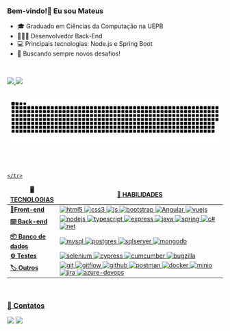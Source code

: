 ### Bem-vindo!👋 Eu sou Mateus


- 🎓 Graduado em Ciências da Computação na UEPB
- 👨🏽‍💻 Desenvolvedor Back-End
- 💻 Principais tecnologias: Node.js e Spring Boot
- 💭 Buscando sempre novos desafios!

##
<br>

 <div>
  <a href="https://github.com/mateus-ssouza">
  <img height="180em" src="https://github-readme-stats.vercel.app/api?username=mateus-ssouza&show_icons=true&theme=highcontrast&include_all_commits=true"/>
  <img height="180em" src="https://github-readme-stats.vercel.app/api/top-langs/?username=mateus-ssouza&layout=compact&langs_count=7&theme=highcontrast"/>
</div>
   
##
 
![Snake animation](https://github.com/mateus-ssouza/mateus-ssouza/blob/output/github-contribution-grid-snake.svg)

##

<br>

<table>
  <thead align="center">
    <tr>
      	<td><b>🖥 TECNOLOGIAS</b></td>
	<td><b>🌟 HABILIDADES</b></td>
    </tr>
  </thead>
  <tbody>
    <tr>
	    <td> <b>📱Front-end</b></td>
	    <td>
		    <img alt="html5" src="https://img.shields.io/badge/-HTML5-E34F26?style=flat-square&logo=html5&logoColor=white" />
		    <img alt="css3" src="https://img.shields.io/badge/CSS-239120?&style=flat-square&logo=css3&logoColor=white" />
		    <img alt="js" src="https://img.shields.io/badge/JavaScript-F7DF1E?style=flat-square&logo=javascript&logoColor=black" />
		    <img alt="bootstrap" src="https://img.shields.io/badge/Bootstrap-563D7C?style=flat-square&logo=bootstrap&logoColor=white" /> 
		    <img alt="Angular" src="https://img.shields.io/badge/Angular-DD0031?style=flat-square&logo=angular&logoColor=white" />
		    <img alt="vuejs" src="https://img.shields.io/badge/Vue.js-4FC08D?style=flat-square&logo=vue.js&logoColor=white" />
	    </td>
    </tr>
    <tr>
	   <td> <b>⌨️ Back-end</b></td>
	     <td width="600px">
		     <img alt="nodejs" src="https://img.shields.io/badge/Node.js-339933?style=flat-square&logo=node.js&logoColor=white" />
		     <img alt="typescript" src="https://img.shields.io/badge/TypeScript-3178C6?style=flat-square&logo=typescript&logoColor=white" />
		     <img alt="express" src="https://img.shields.io/badge/Express-000000?style=flat-square&logo=express&logoColor=white" />
		     <img alt="java" src="https://img.shields.io/badge/Java-ED8B00?style=flat-squaree&logo=java&logoColor=white" />
		     <img alt="spring" src="https://img.shields.io/badge/Spring-6DB33F?style=flat-square&logo=spring&logoColor=white" />
		     <img alt="c#" src="https://img.shields.io/badge/C%23-239120?style=flat-square&logo=c-sharp&logoColor=white" />
		     <img alt="net" src="https://img.shields.io/badge/.NET-5C2D91?style=flat-square&logo=.net&logoColor=white" />
	    </td>
    </tr>
    <tr>
	   <td> <b>📦 Banco de dados</b></td>
	     <td width="600px">
		     <img alt="mysql" src="https://img.shields.io/badge/MySQL-4479A1?style==flat-square&logo=mysql&logoColor=white" />
		     <img alt="postgres" src="https://img.shields.io/badge/PostgreSQL-316192?style=flat-square&logo=postgresql&logoColor=white" />
		     <img alt="sqlserver" src="https://img.shields.io/badge/SQL%20Server-CC2927?style=flat-square&logo=microsoft-sql-server&logoColor=white" />
		     <img alt="mongodb" src="https://img.shields.io/badge/MongoDB-47A248?style=flat-square&logo=mongodb&logoColor=white" />
	    </td>
    </tr>
    <tr>
	   <td> <b>⚙️ Testes</b></td>
	     <td width="600px">
		    <img alt="selenium" src="https://img.shields.io/badge/Selenium%20WebDriver-43B02A?style=flat-square&logo=selenium&logoColor=white" />
		    <img alt="cypress" src="https://img.shields.io/badge/Cypress-17202C?style=flat-square&logo=cypress&logoColor=white" />
		    <img alt="cumcumber" src="https://img.shields.io/badge/Cucumber-23D96C?style=flat-square&logo=cucumber&logoColor=white" />
		    <img alt="bugzilla" src="https://img.shields.io/badge/Bugzilla-CC0000?style=flat-square&logo=bugzilla&logoColor=white" />
	    </td>
    </tr>
    <tr>
	  <td> <b>🏷 Outros</b></td>
	     <td>
    		<img alt="git" src="https://img.shields.io/badge/-Git-F05032?style=flat-square&logo=git&logoColor=white" />
		<img alt="gitflow" src="https://img.shields.io/badge/GitFlow-888888?style=flat-square&logo=git&logoColor=white" />
   		<img alt="github" src="https://img.shields.io/badge/github-%23121011.svg?style=flat-square&logo=github&logoColor=white" />
    		<img alt="postman" src="https://img.shields.io/badge/Postman-FF6C37?style=flat-square&logo=postman&logoColor=white" />
    		<img alt="docker" src="https://img.shields.io/badge/Docker-2496ED?style=flat-square&logo=docker&logoColor=white" />
    		<img alt="minio" src="https://img.shields.io/badge/MinIO-00A1D6?style=flat-square&logo=minio&logoColor=white" />
    		<img alt="jira" src="https://img.shields.io/badge/Jira-0052CC?style=flat-square&logo=jira&logoColor=white" />
    		<img alt="azure-devops" src="https://img.shields.io/badge/Azure_DevOps-0078D7?style=flat-square&logo=azure-devops&logoColor=white" />
	    </td>

    </tr>
  </tbody>
</table>

<br>

### 🪪 Contatos
<div>
 <a href="mailto:msouzacrv@gmail.com"><img src="https://img.shields.io/badge/-Gmail-%23333?style=for-the-badge&logo=gmail&logoColor=white" target="_blank"></a>
 <a href="https://www.linkedin.com/in/mateus-ssouza/" target="_blank"><img src="https://img.shields.io/badge/-LinkedIn-%230077B5?style=for-the-badge&logo=linkedin&logoColor=white" target="_blank"></a> 
</div>

